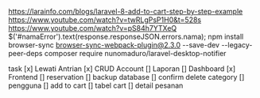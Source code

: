 https://larainfo.com/blogs/laravel-8-add-to-cart-step-by-step-example
https://www.youtube.com/watch?v=twRLgPsP1H0&t=528s
https://www.youtube.com/watch?v=pS84h7YTXeQ
$('#namaError').text(response.responseJSON.errors.nama);
npm install browser-sync browser-sync-webpack-plugin@2.3.0 --save-dev --legacy-peer-deps
composer require nunomaduro/laravel-desktop-notifier

task
[x] Lewati Antrian
[x] CRUD Account
[] Laporan
[] Dashboard
[x] Frontend
[] reservation
[] backup database
[] confirm delete category
[] pengguna
[] add to cart
[] tabel cart
[] detail pesanan
